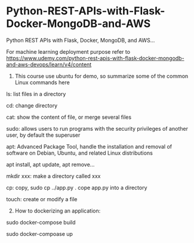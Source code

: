 # Python-REST-APIs-with-Flask-Docker-MongoDB-and-AWS
Python REST APIs with Flask, Docker, MongoDB, and AWS...

For machine learning deployment purpose
refer to https://www.udemy.com/python-rest-apis-with-flask-docker-mongodb-and-aws-devops/learn/v4/content

1. This course use ubuntu for demo, so summarize some of the common Linux commands here

ls: list files in a directory

cd: change directory

cat: show the content of file, or merge several files

sudo: allows users to run programs with the security privileges of another user, by default the superuser

apt: Advanced Package Tool, handle the installation and removal of software on Debian, Ubuntu, and related Linux distributions

apt install, apt update, apt remove...

mkdir xxx: make a directory called xxx

cp: copy, sudo cp ../app.py . cope app.py into a directory

touch: create or modify a file


2. How to dockerizing an application:

sudo docker-compose build

sudo docker-compoase up
